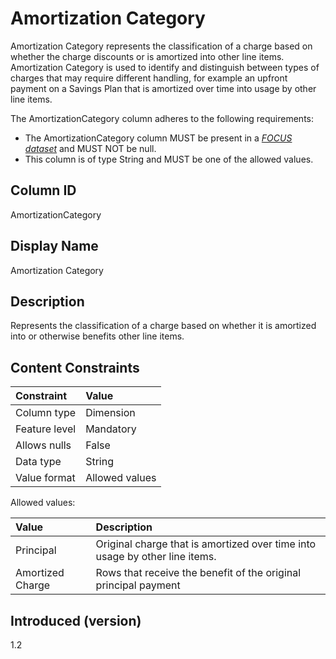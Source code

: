 # Amortization Category

Amortization Category represents the classification of a charge based on whether the charge discounts or is amortized into other line items. Amortization Category is used to identify and distinguish between types of charges that may require different handling, for example an upfront payment on a Savings Plan that is amortized over time into usage by other line items.

The AmortizationCategory column adheres to the following requirements:

* The AmortizationCategory column MUST be present in a [*FOCUS dataset*](#glossary:FOCUS-dataset) and MUST NOT be null.
* This column is of type String and MUST be one of the allowed values.

## Column ID

AmortizationCategory

## Display Name

Amortization Category

## Description

Represents the classification of a charge based on whether it is amortized into or otherwise benefits other line items.

## Content Constraints

| Constraint      | Value          |
| :-------------- | :------------- |
| Column type     | Dimension      |
| Feature level   | Mandatory      |
| Allows nulls    | False          |
| Data type       | String         |
| Value format    | Allowed values |

Allowed values:

| Value            | Description                          |
| :--------------- | :------------------------------------|
| Principal        | Original charge that is amortized over time into usage by other line items. |
| Amortized Charge | Rows that receive the benefit of the original principal payment |

## Introduced (version)

1.2
